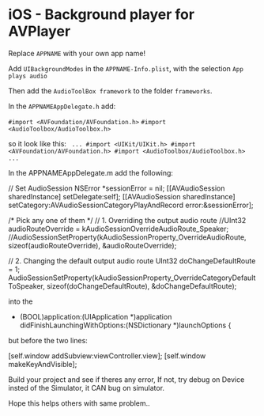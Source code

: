 # iOS - Background player for AVPlayer

Replace `APPNAME` with your own app name!

Add `UIBackgroundModes` in the `APPNAME-Info.plist`, with the selection `App plays audio`

Then add the `AudioToolBox framework` to the folder `frameworks`.

In the `APPNAMEAppDelegate.h` add:

`#import <AVFoundation/AVFoundation.h>`
`#import <AudioToolbox/AudioToolbox.h>`

so it look like this:
`
...
#import <UIKit/UIKit.h>
#import <AVFoundation/AVFoundation.h>
#import <AudioToolbox/AudioToolbox.h>
...`

In the APPNAMEAppDelegate.m add the following:

// Set AudioSession
NSError *sessionError = nil;
[[AVAudioSession sharedInstance] setDelegate:self];
[[AVAudioSession sharedInstance] setCategory:AVAudioSessionCategoryPlayAndRecord error:&sessionError];

/* Pick any one of them */
// 1. Overriding the output audio route
//UInt32 audioRouteOverride = kAudioSessionOverrideAudioRoute_Speaker;
//AudioSessionSetProperty(kAudioSessionProperty_OverrideAudioRoute, sizeof(audioRouteOverride), &audioRouteOverride);

// 2. Changing the default output audio route
UInt32 doChangeDefaultRoute = 1;
AudioSessionSetProperty(kAudioSessionProperty_OverrideCategoryDefaultToSpeaker, sizeof(doChangeDefaultRoute), &doChangeDefaultRoute);

into the

- (BOOL)application:(UIApplication *)application didFinishLaunchingWithOptions:(NSDictionary *)launchOptions {

but before the two lines:

[self.window addSubview:viewController.view];
[self.window makeKeyAndVisible];

Build your project and see if theres any error, If not, try debug on Device insted of the Simulator, it CAN bug on simulator.

Hope this helps others with same problem..